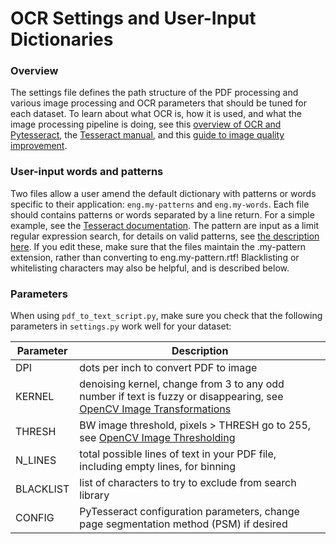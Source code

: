 # OCR Settings and User-Input Dictionaries 

### Overview
The settings file defines the path structure of the PDF processing and various image processing and OCR parameters that should be tuned for each dataset. To learn about what OCR is, how it is used, and what the image processing pipeline is doing, see   this [overview of OCR and Pytesseract](https://nanonets.com/blog/ocr-with-tesseract/#ocr-with-pytesseract-and-opencv), the [Tesseract manual](https://github.com/tesseract-ocr/tesseract/blob/main/doc/tesseract.1.asc), and this [guide to image quality improvement](https://tesseract-ocr.github.io/tessdoc/ImproveQuality). 

### User-input words and patterns
Two files allow a user amend the default dictionary with patterns or words specific to their application: `eng.my-patterns` and `eng.my-words`. Each file should contains patterns or words separated by a line return. For a simple example, see the [Tesseract documentation](https://github.com/tesseract-ocr/tesseract/blob/main/doc/tesseract.1.asc). The pattern are input as a limit regular expression search, for details on valid patterns, see [the description here](https://github.com/tesseract-ocr/tesseract/blob/main/src/dict/trie.h#L184). If you edit these, make sure that the files maintain the .my-pattern extension, rather than converting to eng.my-pattern.rtf! Blacklisting or whitelisting characters may also be helpful, and is described below.

### Parameters 
When using `pdf_to_text_script.py`, make sure you check that the following parameters in `settings.py` work well for your dataset:

| Parameter      | Description |
| ----------- | ----------- |
| DPI      | dots per inch to convert PDF to image       |  
| KERNEL   | denoising kernel, change from 3 to any odd number if text is fuzzy or disappearing, see [OpenCV Image Transformations](https://opencv24-python-tutorials.readthedocs.io/en/latest/py_tutorials/py_imgproc/py_morphological_ops/py_morphological_ops.html)
| THRESH      | BW image threshold, pixels > THRESH go to 255, see [OpenCV Image Thresholding](https://opencv24-python-tutorials.readthedocs.io/en/latest/py_tutorials/py_imgproc/py_thresholding/py_thresholding.html#thresholding)
| N_LINES      | total possible lines of text in your PDF file, including empty lines, for binning
| BLACKLIST | list of characters to try to exclude from search library 
| CONFIG | PyTesseract configuration parameters, change page segmentation method (PSM) if desired 
